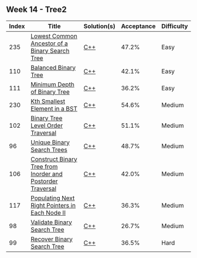 ## Week 14 - Tree2
Index|Title|Solution(s)|Acceptance|Difficulty
-|-|-|-|-
235|[Lowest Common Ancestor of a Binary Search Tree](https://leetcode.com/problems/lowest-common-ancestor-of-a-binary-search-tree)|[C++](./235.lowest-common-ancestor-of-a-binary-search-tree.cpp)|47.2%|Easy
110|[Balanced Binary Tree](https://leetcode.com/problems/balanced-binary-tree)|[C++](./110.balanced-binary-tree.cpp)|42.1%|Easy
111|[Minimum Depth of Binary Tree](https://leetcode.com/problems/minimum-depth-of-binary-tree)|[C++](./111.minimum-depth-of-binary-tree.cpp)|36.2%|Easy
230|[Kth Smallest Element in a BST](https://leetcode.com/problems/kth-smallest-element-in-a-bst)|[C++](./230.kth-smallest-element-in-a-bst.cpp)|54.6%|Medium
102|[Binary Tree Level Order Traversal](https://leetcode.com/problems/binary-tree-level-order-traversal)|[C++](./102.binary-tree-level-order-traversal.cpp)|51.1%|Medium
96|[Unique Binary Search Trees](https://leetcode.com/problems/unique-binary-search-trees)|[C++](./96.unique-binary-search-trees.cpp)|48.7%|Medium
106|[Construct Binary Tree from Inorder and Postorder Traversal](https://leetcode.com/problems/construct-binary-tree-from-inorder-and-postorder-traversal)|[C++](./106.construct-binary-tree-from-inorder-and-postorder-traversal.cpp)|42.0%|Medium
117|[Populating Next Right Pointers in Each Node II](https://leetcode.com/problems/populating-next-right-pointers-in-each-node-ii)|[C++](./117.populating-next-right-pointers-in-each-node-ii.cpp)|36.3%|Medium
98|[Validate Binary Search Tree](https://leetcode.com/problems/validate-binary-search-tree)|[C++](./98.validate-binary-search-tree.cpp)|26.7%|Medium
99|[Recover Binary Search Tree](https://leetcode.com/problems/recover-binary-search-tree)|[C++](./99.recover-binary-search-tree.cpp)|36.5%|Hard
